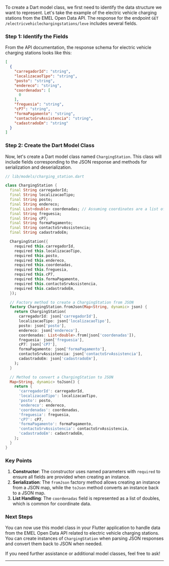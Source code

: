 To create a Dart model class, we first need to identify the data structure we want to represent. Let's take the example of the electric vehicle charging stations from the EMEL Open Data API. The response for the endpoint `GET /electricvehiclechargingstations/leve` includes several fields.

### Step 1: Identify the Fields

From the API documentation, the response schema for electric vehicle charging stations looks like this:

```json
[
  {
    "carregadorId": "string",
    "localizacaoTipo": "string",
    "posto": "string",
    "endereco": "string",
    "coordenadas": [
      0
    ],
    "freguesia": "string",
    "cP7": "string",
    "formaPagamento": "string",
    "contactoSrvAssistencia": "string",
    "cadastradoEm": "string"
  }
]
```

### Step 2: Create the Dart Model Class

Now, let's create a Dart model class named `ChargingStation`. This class will include fields corresponding to the JSON response and methods for serialization and deserialization.

```dart
// lib/models/charging_station.dart

class ChargingStation {
  final String carregadorId;
  final String localizacaoTipo;
  final String posto;
  final String endereco;
  final List<double> coordenadas; // Assuming coordinates are a list of doubles
  final String freguesia;
  final String cP7;
  final String formaPagamento;
  final String contactoSrvAssistencia;
  final String cadastradoEm;

  ChargingStation({
    required this.carregadorId,
    required this.localizacaoTipo,
    required this.posto,
    required this.endereco,
    required this.coordenadas,
    required this.freguesia,
    required this.cP7,
    required this.formaPagamento,
    required this.contactoSrvAssistencia,
    required this.cadastradoEm,
  });

  // Factory method to create a ChargingStation from JSON
  factory ChargingStation.fromJson(Map<String, dynamic> json) {
    return ChargingStation(
      carregadorId: json['carregadorId'],
      localizacaoTipo: json['localizacaoTipo'],
      posto: json['posto'],
      endereco: json['endereco'],
      coordenadas: List<double>.from(json['coordenadas']),
      freguesia: json['freguesia'],
      cP7: json['cP7'],
      formaPagamento: json['formaPagamento'],
      contactoSrvAssistencia: json['contactoSrvAssistencia'],
      cadastradoEm: json['cadastradoEm'],
    );
  }

  // Method to convert a ChargingStation to JSON
  Map<String, dynamic> toJson() {
    return {
      'carregadorId': carregadorId,
      'localizacaoTipo': localizacaoTipo,
      'posto': posto,
      'endereco': endereco,
      'coordenadas': coordenadas,
      'freguesia': freguesia,
      'cP7': cP7,
      'formaPagamento': formaPagamento,
      'contactoSrvAssistencia': contactoSrvAssistencia,
      'cadastradoEm': cadastradoEm,
    };
  }
}
```

### Key Points

1. **Constructor**: The constructor uses named parameters with `required` to ensure all fields are provided when creating an instance.
2. **Serialization**: The `fromJson` factory method allows creating an instance from a JSON map, while the `toJson` method converts an instance back to a JSON map.
3. **List Handling**: The `coordenadas` field is represented as a list of doubles, which is common for coordinate data.

### Next Steps

You can now use this model class in your Flutter application to handle data from the EMEL Open Data API related to electric vehicle charging stations. You can create instances of `ChargingStation` when parsing JSON responses and convert them back to JSON when needed.

If you need further assistance or additional model classes, feel free to ask!

---

